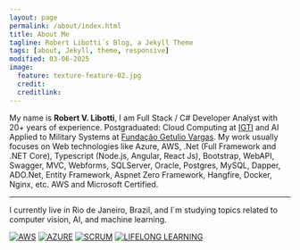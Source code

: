 ```yaml
---
layout: page
permalink: /about/index.html
title: About Me
tagline: Robert Libotti´s Blog, a Jekyll Theme
tags: [about, Jekyll, theme, responsive]
modified: 03-06-2025
image:
  feature: texture-feature-02.jpg
  credit: 
  creditlink: 
---
```


My name is **Robert V. Libotti**, I am Full Stack / C# Developer Analyst with 20+ years of experience. Postgraduated: Cloud Computing at [IGTI](https://igti.com.br/) and AI Applied to Military Systems at [Fundação Getulio Vargas](https://portal.fgv.br/). My work usually focuses on Web technologies like Azure, AWS, .Net (Full Framework and .NET Core), Typescript (Node.js, Angular, React Js), Bootstrap, WebAPI, Swagger, MVC, Webforms, SQLServer, Oracle, Postgres, MySQL, Dapper, ADO.Net, Entity Framework, Aspnet Zero Framework, Hangfire, Docker, Nginx, etc. AWS and Microsoft Certified.    

---
I currently live in Rio de Janeiro, Brazil, and I´m studying topics related to computer vision, AI, and machine learning.

[![AWS](image-aws.png)](https://www.credly.com/badges/badb594f-7f77-4478-9280-a90a46613dc3) [![AZURE](image-azure.png)](https://www.credly.com/badges/2ec8e2cf-7986-411d-9ee9-f8e2abc4922c) [![SCRUM](Scrum-Foundation-Professional-Certificate-SFPC-2021_.png)](https://www.credly.com/badges/2a04c45c-bf72-4d27-b563-e8cc49451763) [![LIFELONG LEARNING](CertiProf-Badge-LLL.png)](https://www.credly.com/badges/707fa40c-0088-476e-8e98-363d1a325c60)
